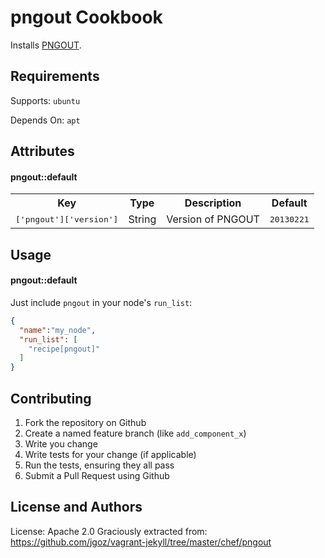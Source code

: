 pngout Cookbook
===============
Installs [PNGOUT](http://www.jonof.id.au/kenutils).


Requirements
------------
Supports: `ubuntu`

Depends On: `apt`


Attributes
----------

#### pngout::default
<table>
  <tr>
    <th>Key</th>
    <th>Type</th>
    <th>Description</th>
    <th>Default</th>
  </tr>
  <tr>
    <td><tt>['pngout']['version']</tt></td>
    <td>String</td>
    <td>Version of PNGOUT</td>
    <td><tt>20130221</tt></td>
  </tr>
</table>

Usage
-----
#### pngout::default
Just include `pngout` in your node's `run_list`:

```json
{
  "name":"my_node",
  "run_list": [
    "recipe[pngout]"
  ]
}
```

Contributing
------------
1. Fork the repository on Github
2. Create a named feature branch (like `add_component_x`)
3. Write you change
4. Write tests for your change (if applicable)
5. Run the tests, ensuring they all pass
6. Submit a Pull Request using Github

License and Authors
-------------------
License: Apache 2.0
Graciously extracted from: https://github.com/jgoz/vagrant-jekyll/tree/master/chef/pngout 
